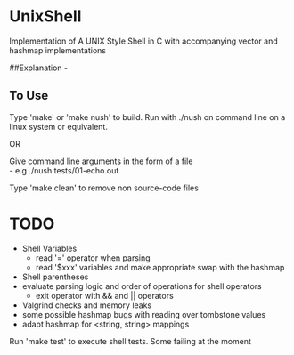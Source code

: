 # UnixShell
Implementation of A UNIX Style Shell in C with accompanying vector and hashmap implementations


##Explanation
	-


## To Use
Type 'make' or 'make nush' to build. Run with ./nush on command line on a linux system or equivalent.

OR

Give command line arguments in the form of a file	
	- e.g ./nush tests/01-echo.out


Type 'make clean' to remove non source-code files

# TODO

- Shell Variables 
	- read '=' operator when parsing 
	- read '$xxx' variables and make appropriate swap with the hashmap
- Shell parentheses
- evaluate parsing logic and order of operations for shell operators
	- exit operator with && and || operators
- Valgrind checks and memory leaks
- some possible hashmap bugs with reading over tombstone values
- adapt hashmap for <string, string> mappings


Run 'make test' to execute shell tests.  Some failing at the moment
